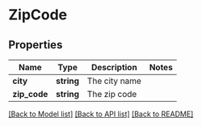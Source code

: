 # ZipCode

## Properties
Name | Type | Description | Notes
------------ | ------------- | ------------- | -------------
**city** | **string** | The city name | 
**zip_code** | **string** | The zip code | 

[[Back to Model list]](../README.md#documentation-for-models) [[Back to API list]](../README.md#documentation-for-api-endpoints) [[Back to README]](../README.md)



